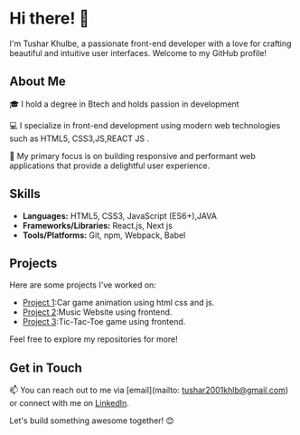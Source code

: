 # Hi there! 👋

I'm Tushar Khulbe, a passionate front-end developer with a love for crafting beautiful and intuitive user interfaces. Welcome to my GitHub profile!

## About Me

🎓 I hold a degree in  Btech and  holds  passion in development

💻 I specialize in front-end development using modern web technologies such as HTML5, CSS3,JS,REACT JS .

🚀 My primary focus is on building responsive and performant web applications that provide a delightful user experience.

## Skills

- **Languages:** HTML5, CSS3, JavaScript (ES6+),JAVA
- **Frameworks/Libraries:** React.js, Next js
- **Tools/Platforms:** Git, npm, Webpack, Babel


## Projects

Here are some projects I've worked on:

- [Project 1](https://tusharkhulbe.github.io/Moving-car-using-html-css-javascript/):Car game animation using html css and js.
- [Project 2]( https://tusharkhulbe.github.io/Music-website-using-html-css-javascript/):Music Website using frontend.
- [Project 3]( https://tusharkhulbe.github.io/tic-tac-toe/):Tic-Tac-Toe game using frontend.

Feel free to explore my repositories for more!

## Get in Touch

📫 You can reach out to me via [email](mailto: tushar2001khlb@gmail.com) or connect with me on [LinkedIn](https://www.linkedin.com/in/tushar-khulbe-794908245).

Let's build something awesome together! 😊
